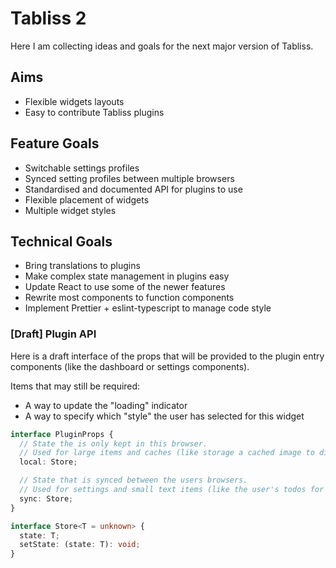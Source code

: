 # Tabliss 2

Here I am collecting ideas and goals for the next major version of Tabliss.

## Aims

- Flexible widgets layouts
- Easy to contribute Tabliss plugins

## Feature Goals

- Switchable settings profiles
- Synced setting profiles between multiple browsers
- Standardised and documented API for plugins to use
- Flexible placement of widgets
- Multiple widget styles

## Technical Goals

- Bring translations to plugins
- Make complex state management in plugins easy
- Update React to use some of the newer features
- Rewrite most components to function components
- Implement Prettier + eslint-typescript to manage code style

### [Draft] Plugin API

Here is a draft interface of the props that will be provided to the plugin entry components
(like the dashboard or settings components).

Items that may still be required:
- A way to update the "loading" indicator
- A way to specify which "style" the user has selected for this widget

```ts
interface PluginProps {
  // State the is only kept in this browser.
  // Used for large items and caches (like storage a cached image to display on next load)
  local: Store;

  // State that is synced between the users browsers.
  // Used for settings and small text items (like the user's todos for example)
  sync: Store;
}

interface Store<T = unknown> {
  state: T;
  setState: (state: T): void;
}
```
